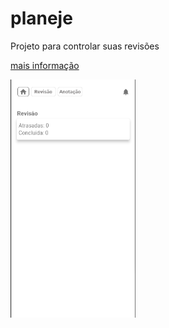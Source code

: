 # planeje

Projeto para controlar suas revisões

[mais informação](https://iscodemaker.blogspot.com/2024/04/planeje.html)

<img src="https://github.com/PereiraSantos/algoritmos/blob/main/20240207162653.png" width="200" />
